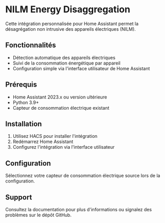 # NILM Energy Disaggregation

Cette intégration personnalisée pour Home Assistant permet la désagrégation non intrusive des appareils électriques (NILM).

## Fonctionnalités

- Détection automatique des appareils électriques
- Suivi de la consommation énergétique par appareil
- Configuration simple via l'interface utilisateur de Home Assistant

## Prérequis

- Home Assistant 2023.x ou version ultérieure
- Python 3.9+
- Capteur de consommation électrique existant

## Installation

1. Utilisez HACS pour installer l'intégration
2. Redémarrez Home Assistant
3. Configurez l'intégration via l'interface utilisateur

## Configuration

Sélectionnez votre capteur de consommation électrique source lors de la configuration.

## Support

Consultez la documentation pour plus d'informations ou signalez des problèmes sur le dépôt GitHub.

